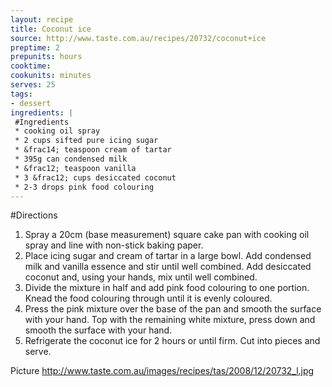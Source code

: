 ```yaml
---
layout: recipe
title: Coconut ice
source: http://www.taste.com.au/recipes/20732/coconut+ice
preptime: 2
prepunits: hours
cooktime: 
cookunits: minutes
serves: 25
tags: 
- dessert
ingredients: |
 #Ingredients
 * cooking oil spray
 * 2 cups sifted pure icing sugar
 * &frac14; teaspoon cream of tartar
 * 395g can condensed milk
 * &frac12; teaspoon vanilla
 * 3 &frac12; cups desiccated coconut
 * 2-3 drops pink food colouring
---
```

#Directions
1. Spray a 20cm (base measurement) square cake pan with cooking oil spray and line with non-stick baking paper. 
2. Place icing sugar and cream of tartar in a large bowl. Add condensed milk and vanilla essence and stir until well combined. Add desiccated coconut and, using your hands, mix until well combined. 
3. Divide the mixture in half and add pink food colouring to one portion. Knead the food colouring through until it is evenly coloured. 
4. Press the pink mixture over the base of the pan and smooth the surface with your hand. Top with the remaining white mixture, press down and smooth the surface with your hand. 
5. Refrigerate the coconut ice for 2 hours or until firm. Cut into pieces and serve.

Picture
http://www.taste.com.au/images/recipes/tas/2008/12/20732_l.jpg